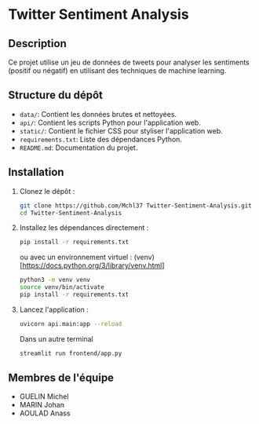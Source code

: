 # Twitter Sentiment Analysis

## Description

Ce projet utilise un jeu de données de tweets pour analyser les sentiments (positif ou négatif) en utilisant des techniques de machine learning.

## Structure du dépôt

- `data/`: Contient les données brutes et nettoyées.
- `api/`: Contient les scripts Python pour l'application web.
- `static/`: Contient le fichier CSS pour styliser l'application web.
- `requirements.txt`: Liste des dépendances Python.
- `README.md`: Documentation du projet.

## Installation

1. Clonez le dépôt :

   ```sh
   git clone https://github.com/Mchl37 Twitter-Sentiment-Analysis.git
   cd Twitter-Sentiment-Analysis
   ```

2. Installez les dépendances directement :

   ```sh
   pip install -r requirements.txt
   ```

   ou avec un environnement virtuel :
   (venv)[https://docs.python.org/3/library/venv.html]

   ```sh
   python3 -m venv venv
   source venv/bin/activate
   pip install -r requirements.txt
   ```

3. Lancez l'application :

   ```sh
   uvicorn api.main:app --reload
   ```

   Dans un autre terminal

   ```sh
   streamlit run frontend/app.py
   ```

## Membres de l'équipe

- GUELIN Michel
- MARIN Johan
- AOULAD Anass
